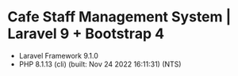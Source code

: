 
# Cafe Staff Management System | Laravel 9 + Bootstrap 4 

- Laravel Framework 9.1.0
- PHP 8.1.13 (cli) (built: Nov 24 2022 16:11:31) (NTS)




